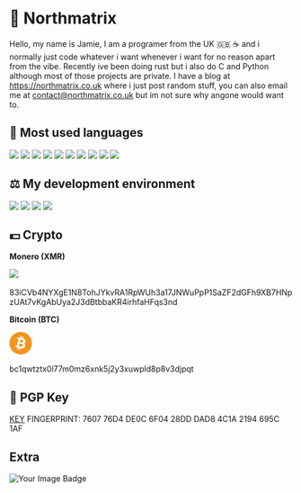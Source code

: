 # 🗻 Northmatrix

Hello, my name is Jamie, I am a programer from the UK 🇬🇧 ☕️ and i normally just code whatever i want whenever i want for no reason apart from the vibe.
Recently ive been doing rust but i also do C and Python although most of those projects are private.
I have a blog at https://northmatrix.co.uk where i just post random stuff, you can also email me at contact@northmatrix.co.uk but im not sure why angone would want to.

## 💎 Most used languages

<p align="left">
  <img src="https://cdn.jsdelivr.net/gh/devicons/devicon/icons/python/python-original.svg" width="40" />
  <img src="https://cdn.jsdelivr.net/gh/devicons/devicon/icons/rust/rust-original.svg" width="40" />
  <img src="https://cdn.jsdelivr.net/gh/devicons/devicon@latest/icons/go/go-original.svg" width="40" />
  <img src="https://cdn.jsdelivr.net/gh/devicons/devicon@latest/icons/postgresql/postgresql-original.svg", width="40">
  <img src="https://cdn.jsdelivr.net/gh/devicons/devicon/icons/lua/lua-original.svg" width="40" /> 
  <img src="https://cdn.jsdelivr.net/gh/devicons/devicon/icons/csharp/csharp-original.svg" width="40" />
  <img src="https://cdn.jsdelivr.net/gh/devicons/devicon/icons/c/c-original.svg" width="40" />
  <img src="https://cdn.jsdelivr.net/gh/devicons/devicon@latest/icons/cplusplus/cplusplus-original.svg", width="40">
  <img src="https://cdn.jsdelivr.net/gh/devicons/devicon@latest/icons/javascript/javascript-original.svg", width="40">
  <img src="https://cdn.jsdelivr.net/gh/devicons/devicon@latest/icons/typescript/typescript-original.svg", width="40">
</p>

## ⚖️ My development environment

<p align="left">
  <img src="https://cdn.jsdelivr.net/gh/devicons/devicon@latest/icons/neovim/neovim-original.svg" width="40" />
  <img src="https://cdn.jsdelivr.net/gh/devicons/devicon@latest/icons/archlinux/archlinux-original.svg" width="40" />
  <img src="https://cdn.jsdelivr.net/gh/devicons/devicon@latest/icons/git/git-original.svg", width="40">
  <img src="https://cdn.jsdelivr.net/gh/devicons/devicon@latest/icons/github/github-original.svg", width="40">
</p>

## 💵 Crypto

**Monero (XMR)**

<p align="left"></p>
    <img src="https://www.getmonero.org/press-kit/symbols/monero-symbol-1280.png", width="40">
</p>

83iCVb4NYXgE1N8TohJYkvRA1RpWUh3a17JNWuPpP1SaZF2dGFh9XB7HNpzUAt7vKgAbUya2J3dBtbbaKR4irhfaHFqs3nd

**Bitcoin (BTC)**

<p align="left"></p>
    <img src="bitcoin.svg", width="40">
</p>

bc1qwtztx0l77m0mz6xnk5j2y3xuwpld8p8v3djpqt

## 🔐 PGP Key

[KEY](https://raw.githubusercontent.com/northmatrix/NorthMatrix/refs/heads/main/public-key.asc) FINGERPRINT: 7607 76D4 DE0C 6F04 28DD DAD8 4C1A 2194 695C 1AF

## Extra

<p align="left"></p>
    <img src="https://tryhackme-badges.s3.amazonaws.com/Shifter420.png" alt="Your Image Badge" />
</p>
